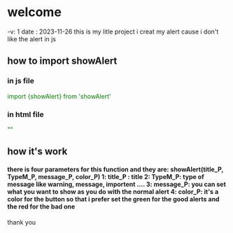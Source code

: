<h1>welcome</h1>
-v: 1
date : 2023-11-26
this is my litle project 
i creat my alert cause i don't like the alert in js

<h2>how to import showAlert</h2>
<h3>in js file</h3>
<div style="color: green;">import {showAlert} from 'showAlert'</div>
<h3>in html file</h3>
<div style="color: green;">"<script type="module" src="showAlert.js"></script>"</div>

<h2>how it's work</h2>
<h4>
there is four parameters for this function and they are:
 showAlert(title_P, TypeM_P, message_P, color_P)
 1: title_P : title 
 2: TypeM_P: type of message like warning, message, importent ....
 3: message_P: you can set what you want to show as you do with the normal alert 
 4: color_P: it's a color for the button so that i prefer set the green for the good alerts and the red for the bad one
</h4>

thank you 

